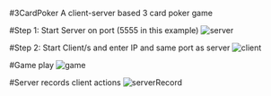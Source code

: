 #3CardPoker
A client-server based 3 card poker game

#Step 1: Start Server on port (5555 in this example)
![server](https://github.com/user-attachments/assets/22b96ebf-5837-489d-a9fe-297105fc964f)

#Step 2: Start Client/s and enter IP and same port as server
![client](https://github.com/user-attachments/assets/ed4a78f8-41d4-4443-9a3d-bc9ce5f004b9)

#Game play
![game](https://github.com/user-attachments/assets/9b3a2a0f-9a00-4cf0-aae6-b3d5a2db5af6)

#Server records client actions
![serverRecord](https://github.com/user-attachments/assets/f28a6ce2-446b-448b-a174-bef4e2e6ca6c)





